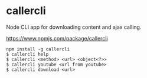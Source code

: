 # callercli
Node CLI app for downloading content and ajax calling.

https://www.npmjs.com/package/callercli

``` npm install -g callercli ```
<br>
``` $ callercli help ``` <br>
``` $ callercli <method> <url> <object<?>> ``` <br>
``` $ callercli youtube <url from youtube> ``` <br>
``` $ callercli download <url> ``` <br>
